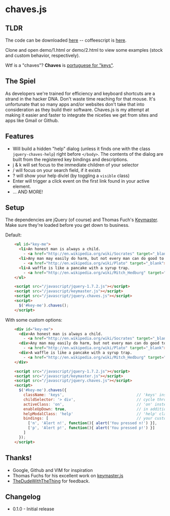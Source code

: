 # chaves.js

## TLDR

The code can be downloaded [here](https://raw.github.com/jayroh/chaves.js/master/src/jquery.chaves.js) -- coffeescript is [here](https://raw.github.com/jayroh/chaves.js/master/src/jquery.chaves.coffee).

Clone and open demo/1.html or demo/2.html to view some examples (stock and custom behavior, respectively).

Wtf is a "chaves"? **Chaves** is [portuguese for "keys"](http://translate.google.com/#pt%7Cen%7Cchaves).

## The Spiel

As developers we're trained for efficiency and keyboard shortcuts are a strand in the hacker DNA. Don't waste time reaching for that mouse. It's unfortunate that so many apps and/or websites don't take that into consideration as they build their software. Chaves.js is my attempt at making it easier and faster to integrate the niceties we get from sites and apps like Gmail or Github.

## Features

* Will build a hidden "help" dialog (unless it finds one with the class `jquery-chaves-help`) right before `</body>`. The contents of the dialog are built from the registered key bindings and descriptions.
* j & k will set focus to the immediate children of your selector
* / will focus on your search field, if it exists
* ? will show your help div/el (by toggling a `visible` class)
* Enter will trigger a click event on the first link found in your active element.
* ... AND MORE!

## Setup

The dependencies are jQuery (of course) and Thomas Fuch's [Keymaster](https://raw.github.com/madrobby/keymaster/master/keymaster.js). Make sure they're loaded before you get down to business.

Default:

```html
    <ul id="key-me">
      <li>An honest man is always a child. 
        - <a href="http://en.wikipedia.org/wiki/Socrates" target="_blank">Socrates</a></li>
      <li>Any man may easily do harm, but not every man can do good to another. 
        - <a href="http://en.wikipedia.org/wiki/Plato" target="_blank">Plato</a></li>
      <li>A waffle is like a pancake with a syrup trap. 
        - <a href="http://en.wikipedia.org/wiki/Mitch_Hedburg" target="_blank">Mitch Hedberg</a></li>
    </ul>

    <script src="/javascript/jquery-1.7.2.js"></script>
    <script src="/javascript/keymaster.js"></script>
    <script src="/javascript/jquery.chaves.js"></script>
    <script>
      $('#key-me').chaves();
    </script>
```

With some custom options:

```html
    <div id="key-me">
      <div>An honest man is always a child. 
        - <a href="http://en.wikipedia.org/wiki/Socrates" target="_blank">Socrates</a></div>
      <div>Any man may easily do harm, but not every man can do good to another. 
        - <a href="http://en.wikipedia.org/wiki/Plato" target="_blank">Plato</a></div>
      <div>A waffle is like a pancake with a syrup trap. 
        - <a href="http://en.wikipedia.org/wiki/Mitch_Hedburg" target="_blank">Mitch Hedberg</a></div>
    </div>

    <script src="/javascript/jquery-1.7.2.js"></script>
    <script src="/javascript/keymaster.js"></script>
    <script src="/javascript/jquery.chaves.js"></script>
    <script>
      $('#key-me').chaves({
        className: 'keys',                                // 'keys' instead of 'jquery-chaves' on init
        childSelector: '> div',                           // cycle through '#key-me > div' instead of '#key-me > *'
        activeClass: 'on',                                // 'on' instead of 'active' for the focused element
        enableUpDown: true,                               // in addition to j and k, use the up and down keys
        helpModalClass: 'help'                            // 'help' class instead of 'jquery-chaves-help' on help div
        bindings: [                                       // your custom key bindings
          ['n', 'Alert n!', function(){ alert('You pressed n!') }],
          ['p', 'Alert p!', function(){ alert('You pressed p!') }] 
        ]
      });
    </script>
```


## Thanks!

* Google, Github and VIM for inspiration
* Thomas Fuchs for his excellent work on [keymaster.js](https://github.com/madrobby/keymaster)
* [TheDudeWithTheThing](https://github.com/TheDudeWithTheThing) for feedback.

## Changelog

* 0.1.0 - Initial release
